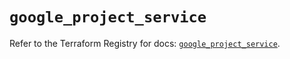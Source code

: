 # `google_project_service`

Refer to the Terraform Registry for docs: [`google_project_service`](https://registry.terraform.io/providers/hashicorp/google-beta/6.4.0/docs/resources/google_project_service).
